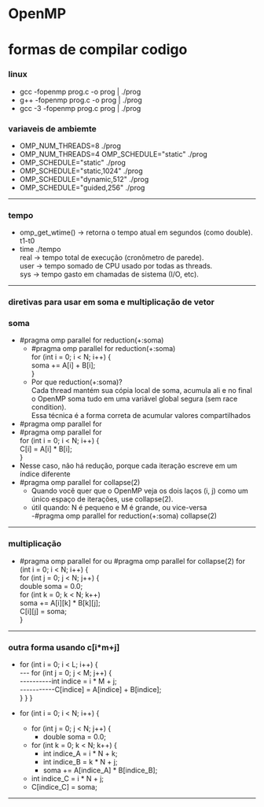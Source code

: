 # OpenMP  

# formas de compilar codigo  
### linux
- gcc -fopenmp prog.c -o prog     | ./prog  
- g++ -fopenmp prog.c -o prog     | ./prog  
- gcc -3 -fopenmp prog.c prog     | ./prog  
### variaveis de ambiemte 
- OMP_NUM_THREADS=8 ./prog   
- OMP_NUM_THREADS=4 OMP_SCHEDULE="static" ./prog                                                      
- OMP_SCHEDULE="static" ./prog  
- OMP_SCHEDULE="static,1024" ./prog  
- OMP_SCHEDULE="dynamic,512" ./prog  
- OMP_SCHEDULE="guided,256" ./prog  
---
### tempo  
- omp_get_wtime() → retorna o tempo atual em segundos (como double). t1-t0  
- time ./tempo  
 real → tempo total de execução (cronômetro de parede).  
 user → tempo somado de CPU usado por todas as threads.  
 sys → tempo gasto em chamadas de sistema (I/O, etc).  
---
### diretivas para usar em soma e multiplicação de vetor
### soma 
- #pragma omp parallel for reduction(+:soma)  
  -  #pragma omp parallel for reduction(+:soma)  
    for (int i = 0; i < N; i++) {  
        soma += A[i] + B[i];  
    }  
  - Por que reduction(+:soma)?  
Cada thread mantém sua cópia local de soma, acumula ali e no final o OpenMP soma tudo em uma variável    global segura (sem race condition).  
Essa técnica é a forma correta de acumular valores compartilhados  
-  #pragma omp parallel for  
  - #pragma omp parallel for  
    for (int i = 0; i < N; i++) {  
        C[i] = A[i] * B[i];  
    }  
   - Nesse caso, não há redução, porque cada iteração escreve em um índice diferente  
- #pragma omp parallel for collapse(2)  
  - Quando você quer que o OpenMP veja os dois laços (i, j) como um único espaço de iterações, use collapse(2).  
  - útil quando: N é pequeno e M é grande, ou vice-versa  
  -#pragma omp parallel for reduction(+:soma) collapse(2)  
--- 
### multiplicação
- #pragma omp parallel for  ou #pragma omp parallel for collapse(2)
for (int i = 0; i < N; i++) {  
    for (int j = 0; j < N; j++) {  
            double soma = 0.0;    
            for (int k = 0; k < N; k++)  
                soma += A[i][k] * B[k][j];  
            C[i][j] = soma;  
        }  
---
### outra forma usando  c[i*m+j]
- for (int i = 0; i < L; i++) {  
--- for (int j = 0; j < M; j++) {  
----------int indice = i * M + j;  
-----------C[indice] = A[indice] + B[indice];  
}  }  }  

- for (int i = 0; i < N; i++) {  
    - for (int j = 0; j < N; j++) {  
        - double soma = 0.0;
    - for (int k = 0; k < N; k++) {  
        - int indice_A = i * N + k;  
        - int indice_B = k * N + j;  
        - soma += A[indice_A] * B[indice_B];  
    - int indice_C = i * N + j;  
    - C[indice_C] = soma;  

---

